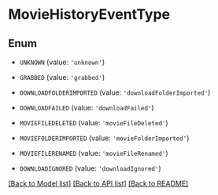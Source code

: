 # MovieHistoryEventType


## Enum

* `UNKNOWN` (value: `'unknown'`)

* `GRABBED` (value: `'grabbed'`)

* `DOWNLOADFOLDERIMPORTED` (value: `'downloadFolderImported'`)

* `DOWNLOADFAILED` (value: `'downloadFailed'`)

* `MOVIEFILEDELETED` (value: `'movieFileDeleted'`)

* `MOVIEFOLDERIMPORTED` (value: `'movieFolderImported'`)

* `MOVIEFILERENAMED` (value: `'movieFileRenamed'`)

* `DOWNLOADIGNORED` (value: `'downloadIgnored'`)

[[Back to Model list]](../README.md#documentation-for-models) [[Back to API list]](../README.md#documentation-for-api-endpoints) [[Back to README]](../README.md)



